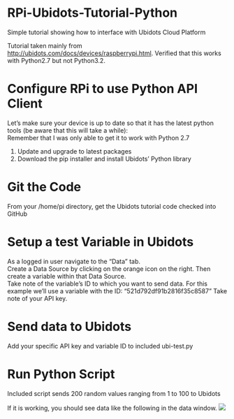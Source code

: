 RPi-Ubidots-Tutorial-Python
===========================

Simple tutorial showing how to interface with Ubidots Cloud Platform<br>

Tutorial taken mainly from http://ubidots.com/docs/devices/raspberrypi.html. Verified that this works with Python2.7 but not Python3.2.

Configure RPi to use Python API Client
======================================
Let’s make sure your device is up to date so that it has the latest python tools (be aware that this will take a while):<br>
Remember that I was only able to get it to work with Python 2.7<br>
<ol>
<li>Update and upgrade to latest packages</li>
<pre class="code-text-only" style="display: none;">
<code>sudo apt-get update
sudo apt-get upgrade</code></pre>

<li>Download the pip installer and install Ubidots’ Python library</li>
<pre class="code-text-only" style="display: none;">
<code>sudo apt-get install python-setuptools
sudo easy_install pip
pip install ubidots==0.1.3-alpha</code></pre>
</ol>

Git the Code
============
From your /home/pi directory, get the Ubidots tutorial code checked into GitHub
<pre class="code-text-only" style="display: none;">
<code>sudo git clone https://github.com/mvartani76/RPi-Ubidots-Tutorial-Python/
</code></pre>

Setup a test Variable in Ubidots
================================
As a logged in user navigate to the “Data” tab.<br>
Create a Data Source by clicking on the orange icon on the right. Then create a variable within that Data Source.<br>
Take note of the variable’s ID to which you want to send data. For this example we’ll use a variable with the ID: “521d792df91b2816f35c8587”
Take note of your API key.<br>

Send data to Ubidots
====================
<pre class="code-text-only" style="display: none;">
<code>cd RPi-Ubidots-Tutorial-Python</code></pre>

Add your specific API key and variable ID to included ubi-test.py
<pre class="code-text-only" style="display: none;">
<code>sudo nano ubi-test.py</code></pre>

<pre class="code-text-only" style="display: none;">
<code>from ubidots import ApiClient
import random

#Create an "API" object

api = ApiClient("<b>YOUR API KEY</b>")

#Create a "Variable" object

test_variable = api.get_variable("<b>YOUR VARIABLE ID</b>")

#Here is where you usually put the code to capture the data, either through your GPIO pins or as a calculation. We'll simply put a random value here:

for x in xrange(1,200):
        test_value = random.randint(1,100)
        #Write the value to your variable in Ubidots
        test_variable.save_value({'value':test_value})</code></pre>
        
        
Run Python Script
=================
Included script sends 200 random values ranging from 1 to 100 to Ubidots
<pre class="code-text-only" style="display: none;">
<code>sudo python ubi-test.py</code></pre>
If it is working, you should see data like the following in the data window.
<img src = "http://ubidots.com/docs/_images/raspi-post.png">
